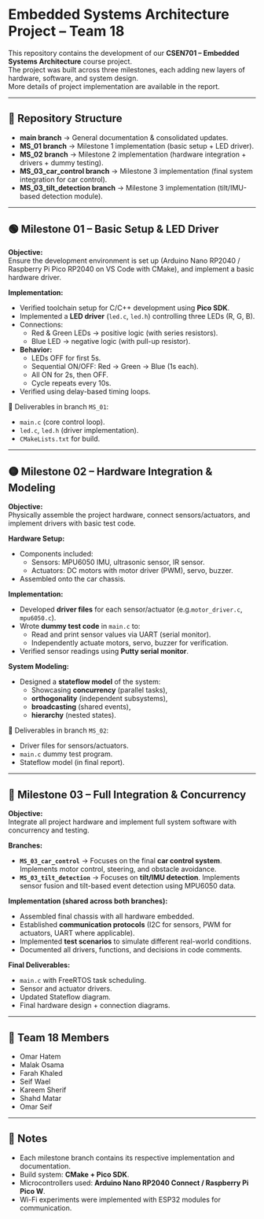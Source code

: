 # Embedded Systems Architecture Project – Team 18  

This repository contains the development of our **CSEN701 – Embedded Systems Architecture** course project.  
The project was built across three milestones, each adding new layers of hardware, software, and system design.  
More details of project implementation are available in the report.

---

## 📂 Repository Structure  

- **main branch** → General documentation & consolidated updates.  
- **MS_01 branch** → Milestone 1 implementation (basic setup + LED driver).  
- **MS_02 branch** → Milestone 2 implementation (hardware integration + drivers + dummy testing).  
- **MS_03_car_control branch** → Milestone 3 implementation (final system integration for car control).  
- **MS_03_tilt_detection branch** → Milestone 3 implementation (tilt/IMU-based detection module).  

---

## 🟢 Milestone 01 – Basic Setup & LED Driver  

**Objective:**  
Ensure the development environment is set up (Arduino Nano RP2040 / Raspberry Pi Pico RP2040 on VS Code with CMake), and implement a basic hardware driver.  

**Implementation:**  
- Verified toolchain setup for C/C++ development using **Pico SDK**.  
- Implemented a **LED driver** (`led.c`, `led.h`) controlling three LEDs (R, G, B).  
- Connections:  
  - Red & Green LEDs → positive logic (with series resistors).  
  - Blue LED → negative logic (with pull-up resistor).  
- **Behavior:**  
  - LEDs OFF for first 5s.  
  - Sequential ON/OFF: Red → Green → Blue (1s each).  
  - All ON for 2s, then OFF.  
  - Cycle repeats every 10s.  
- Verified using delay-based timing loops.  

📄 Deliverables in branch `MS_01`:  
- `main.c` (core control loop).  
- `led.c`, `led.h` (driver implementation).  
- `CMakeLists.txt` for build.  

---

## 🟡 Milestone 02 – Hardware Integration & Modeling  

**Objective:**  
Physically assemble the project hardware, connect sensors/actuators, and implement drivers with basic test code.  

**Hardware Setup:**  
- Components included:  
  - Sensors: MPU6050 IMU, ultrasonic sensor, IR sensor.  
  - Actuators: DC motors with motor driver (PWM), servo, buzzer.  
- Assembled onto the car chassis.  

**Implementation:**  
- Developed **driver files** for each sensor/actuator (e.g.`motor_driver.c`, `mpu6050.c`).  
- Wrote **dummy test code** in `main.c` to:  
  - Read and print sensor values via UART (serial monitor).  
  - Independently actuate motors, servo, buzzer for verification.  
- Verified sensor readings using **Putty serial monitor**.  

**System Modeling:**  
- Designed a **stateflow model** of the system:  
  - Showcasing **concurrency** (parallel tasks),  
  - **orthogonality** (independent subsystems),  
  - **broadcasting** (shared events),  
  - **hierarchy** (nested states).  

📄 Deliverables in branch `MS_02`:  
- Driver files for sensors/actuators.  
- `main.c` dummy test program.  
- Stateflow model (in final report).  

---

## 🔴 Milestone 03 – Full Integration & Concurrency   

**Objective:**  
Integrate all project hardware and implement full system software with concurrency and testing.  

**Branches:**  
- **`MS_03_car_control`** → Focuses on the final **car control system**. Implements motor control, steering, and obstacle avoidance.  
- **`MS_03_tilt_detection`** → Focuses on **tilt/IMU detection**. Implements sensor fusion and tilt-based event detection using MPU6050 data.  

**Implementation (shared across both branches):**  
- Assembled final chassis with all hardware embedded.  
- Established **communication protocols** (I2C for sensors, PWM for actuators, UART where applicable).   
- Implemented **test scenarios** to simulate different real-world conditions.  
- Documented all drivers, functions, and decisions in code comments.  

**Final Deliverables:**  
- `main.c` with FreeRTOS task scheduling.  
- Sensor and actuator drivers.  
- Updated Stateflow diagram.  
- Final hardware design + connection diagrams.  

---

## 👥 Team 18 Members  
- Omar Hatem  
- Malak Osama 
- Farah Khaled
- Seif Wael
- Kareem Sherif
- Shahd Matar
- Omar Seif

---

## 📌 Notes  
- Each milestone branch contains its respective implementation and documentation.  
- Build system: **CMake + Pico SDK**.  
- Microcontrollers used: **Arduino Nano RP2040 Connect / Raspberry Pi Pico W**.  
- Wi-Fi experiments were implemented with ESP32 modules for communication.  




